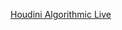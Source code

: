 [Houdini Algorithmic Live](https://www.youtube.com/playlist?list=PLzRzqTjuGIDizRMLtogMjkG8XpuPcb6ZM)
